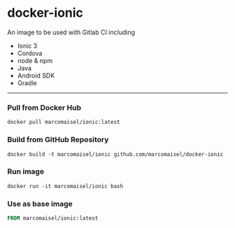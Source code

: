 # docker-ionic
An image to be used with Gitlab CI including 

- Ionic 3
- Cordova
- node & npm
- Java
- Android SDK
- Gradle

----

### Pull from Docker Hub
```
docker pull marcomaisel/ionic:latest
```

### Build from GitHub Repository
```
docker build -t marcomaisel/ionic github.com/marcomaisel/docker-ionic
```

### Run image
```
docker run -it marcomaisel/ionic bash
```

### Use as base image
```Dockerfile
FROM marcomaisel/ionic:latest
```
